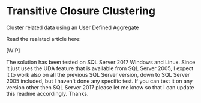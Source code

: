 # Transitive Closure Clustering

Cluster related data using an User Defined Aggregate

Read the realated article here:

[WIP]

The solution has been tested on SQL Server 2017 Windows and Linux. Since it just uses the UDA feature that is available from SQL Server 2005, I expect it to work also on all the previous SQL Server version, down to SQL Server 2005 included, but I haven't done any specific test. If you can test it on any version other then SQL Server 2017 please let me know so that I can update this readme accordingly. Thanks.